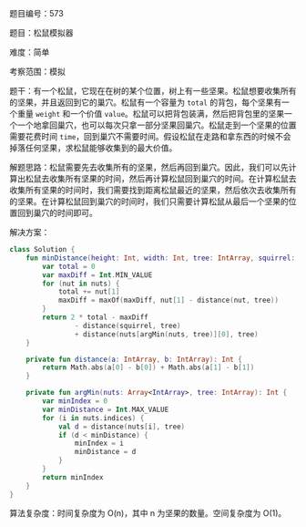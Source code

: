 题目编号：573

题目：松鼠模拟器

难度：简单

考察范围：模拟

题干：有一个松鼠，它现在在树的某个位置，树上有一些坚果。松鼠想要收集所有的坚果，并且返回到它的巢穴。松鼠有一个容量为 `total` 的背包，每个坚果有一个重量 `weight` 和一个价值 `value`。松鼠可以把背包装满，然后把背包里的坚果一个一个地拿回巢穴，也可以每次只拿一部分坚果回巢穴。松鼠走到一个坚果的位置需要花费时间 `time`，回到巢穴不需要时间。假设松鼠在走路和拿东西的时候不会掉落任何坚果，求松鼠能够收集到的最大价值。

解题思路：松鼠需要先去收集所有的坚果，然后再回到巢穴。因此，我们可以先计算出松鼠去收集所有坚果的时间，然后再计算松鼠回到巢穴的时间。在计算松鼠去收集所有坚果的时间时，我们需要找到距离松鼠最近的坚果，然后依次去收集所有的坚果。在计算松鼠回到巢穴的时间时，我们只需要计算松鼠从最后一个坚果的位置回到巢穴的时间即可。

解决方案：

```kotlin
class Solution {
    fun minDistance(height: Int, width: Int, tree: IntArray, squirrel: IntArray, nuts: Array<IntArray>): Int {
        var total = 0
        var maxDiff = Int.MIN_VALUE
        for (nut in nuts) {
            total += nut[1]
            maxDiff = maxOf(maxDiff, nut[1] - distance(nut, tree))
        }
        return 2 * total - maxDiff
                - distance(squirrel, tree)
                + distance(nuts[argMin(nuts, tree)][0], tree)
    }

    private fun distance(a: IntArray, b: IntArray): Int {
        return Math.abs(a[0] - b[0]) + Math.abs(a[1] - b[1])
    }

    private fun argMin(nuts: Array<IntArray>, tree: IntArray): Int {
        var minIndex = 0
        var minDistance = Int.MAX_VALUE
        for (i in nuts.indices) {
            val d = distance(nuts[i], tree)
            if (d < minDistance) {
                minIndex = i
                minDistance = d
            }
        }
        return minIndex
    }
}
```

算法复杂度：时间复杂度为 O(n)，其中 n 为坚果的数量。空间复杂度为 O(1)。